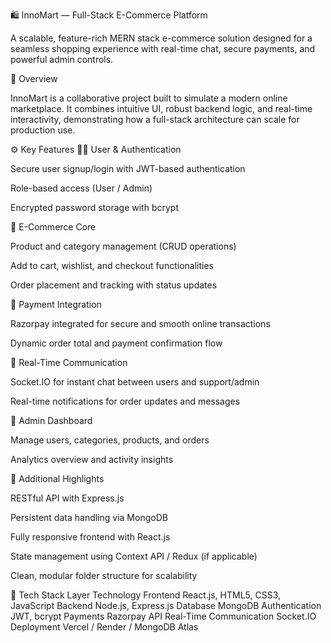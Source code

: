 🛍️ InnoMart — Full-Stack E-Commerce Platform

A scalable, feature-rich MERN stack e-commerce solution designed for a seamless shopping experience with real-time chat, secure payments, and powerful admin controls.

🚀 Overview

InnoMart is a collaborative project built to simulate a modern online marketplace.
It combines intuitive UI, robust backend logic, and real-time interactivity, demonstrating how a full-stack architecture can scale for production use.

⚙️ Key Features
🧑‍💻 User & Authentication

Secure user signup/login with JWT-based authentication

Role-based access (User / Admin)

Encrypted password storage with bcrypt

🛒 E-Commerce Core

Product and category management (CRUD operations)

Add to cart, wishlist, and checkout functionalities

Order placement and tracking with status updates

💸 Payment Integration

Razorpay integrated for secure and smooth online transactions

Dynamic order total and payment confirmation flow

💬 Real-Time Communication

Socket.IO for instant chat between users and support/admin

Real-time notifications for order updates and messages

🧠 Admin Dashboard

Manage users, categories, products, and orders

Analytics overview and activity insights

💾 Additional Highlights

RESTful API with Express.js

Persistent data handling via MongoDB

Fully responsive frontend with React.js

State management using Context API / Redux (if applicable)

Clean, modular folder structure for scalability

🧰 Tech Stack
Layer	Technology
Frontend	React.js, HTML5, CSS3, JavaScript
Backend	Node.js, Express.js
Database	MongoDB
Authentication	JWT, bcrypt
Payments	Razorpay API
Real-Time Communication	Socket.IO
Deployment	Vercel / Render / MongoDB Atlas
